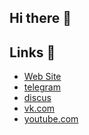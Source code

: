 ## Hi there 👋

## Links 🍿

- [Web Site](https://ctlos.github.io)
- [telegram](https://t.me/ctlos)
- [discus](https://github.com/ctlos/.github/discussions)
- [vk.com](https://vk.com/creio)
- [youtube.com](https://www.youtube.com/c/creioyt)

<!--

**Here are some ideas to get you started:**

🙋‍♀️ A short introduction - what is your organization all about?
🌈 Contribution guidelines - how can the community get involved?
👩‍💻 Useful resources - where can the community find your docs? Is there anything else the community should know?
🍿 Fun facts - what does your team eat for breakfast?
🧙 Remember, you can do mighty things with the power of [Markdown](https://docs.github.com/github/writing-on-github/getting-started-with-writing-and-formatting-on-github/basic-writing-and-formatting-syntax)
-->
